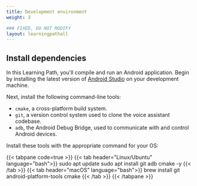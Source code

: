 ```yaml
---
title: Development environment
weight: 3

### FIXED, DO NOT MODIFY
layout: learningpathall
---
```


## Install dependencies

In this Learning Path, you'll compile and run an Android application. Begin by installing the latest version of [Android Studio](https://developer.android.com/studio) on your development machine.

Next, install the following command-line tools:
- `cmake`, a cross-platform build system.
- `git`, a version control system used to clone the voice assistant codebase.
- `adb`, the Android Debug Bridge, used to communicate with and control Android devices.

Install these tools with the appropriate command for your OS:

{{< tabpane code=true >}}
  {{< tab header="Linux/Ubuntu" language="bash">}}
sudo apt update
sudo apt install git adb cmake -y
  {{< /tab >}}
  {{< tab header="macOS" language="bash">}}
brew install git android-platform-tools cmake
  {{< /tab >}}
{{< /tabpane >}}

